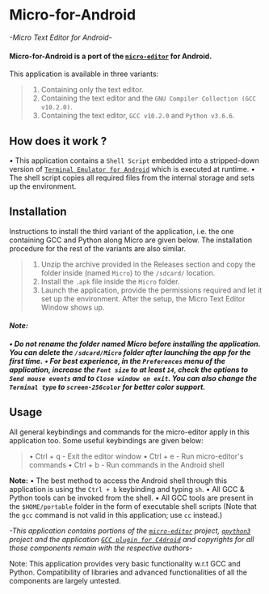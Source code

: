 # Micro-for-Android
*-Micro Text Editor for Android-*


#### **Micro-for-Android** is a port of the [`micro-editor`](https://github.com/zyedidia/micro) for Android.
This application is available in three variants:
> 1. Containing only the text editor.
> 2. Containing the text editor and the `GNU Compiler Collection (GCC v10.2.0)`.
> 3. Containing the text editor, `GCC v10.2.0` and `Python v3.6.6`.

## How does it work ?

• This application contains a `Shell Script` embedded into a stripped-down version of [`Terminal Emulator for Android`](https://github.com/jackpal/Android-Terminal-Emulator) which is executed at runtime.
• The shell script copies all required files from the internal storage and sets up the environment.

## Installation

Instructions to install the third variant of the application, i.e. the one containing GCC and Python along Micro are given below. The installation procedure for the rest of the variants are also similar.

> 1. Unzip the archive provided in the Releases section and copy the folder inside (named `Micro`) to the `/sdcard/` location.
> 2. Install the `.apk` file inside the `Micro` folder.
> 3. Launch the application, provide the permissions required and let it set up the environment. After the setup, the Micro Text Editor Window shows up.
>

#### ***Note:***
***• Do not rename the folder named Micro before installing the application. You can delete the `/sdcard/Micro` folder after launching the app for the first time.***
***• For best experience, in the `Preferences` menu of the application, increase the `Font size` to at least `14`, check the options to `Send mouse events` and to `Close window on exit`. You can also change the `Terminal type` to `screen-256color` for better color support.***

## Usage

All general keybindings and commands for the micro-editor apply in this application too. Some useful keybindings are given below:
> • Ctrl + q - Exit the editor window
> • Ctrl + e - Run micro-editor's commands
> • Ctrl + b - Run commands in the Android shell

**Note:**
• The best method to access the Android shell through this application is using the `Ctrl + b` keybinding and typing `sh`.
• All GCC & Python tools can be invoked from the shell.
• All GCC tools are present in the `$HOME/portable` folder in the form of executable shell scripts (Note that the `gcc` command is not valid in this application; use `cc` instead.)

*-This application contains portions of the [`micro-editor`](https://github.com/zyedidia/micro) project, [`qpython3`]( https://github.com/qpython-android/qpython3) project and the application [`GCC plugin for C4droid`](https://play.google.com/store/apps/details?id=com.n0n3m4.gcc4droid&hl=en_US&gl=US) and copyrights for all those components remain with the respective authors-*

Note: This application provides very basic functionality w.r.t GCC and Python. Compatibility of libraries and advanced functionalities of all the components are largely untested.
